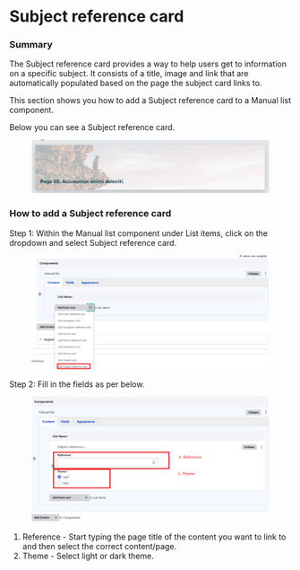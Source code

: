 # Subject reference card

### Summary

The Subject reference card provides a way to help users get to information on a specific subject. It consists of a title, image and link that are automatically populated based on the page the subject card links to.&#x20;

This section shows you how to add a Subject reference card to a Manual list component.

Below you can see a Subject reference card.

<figure><img src="../../../.gitbook/assets/image (74).png" alt=""><figcaption></figcaption></figure>

### How to add a Subject reference card

Step 1: Within the Manual list component under List items, click on the dropdown and select Subject reference card.

<figure><img src="../../../.gitbook/assets/image (24).png" alt=""><figcaption></figcaption></figure>

Step 2: Fill in the fields as per below.

<figure><img src="../../../.gitbook/assets/image (86).png" alt=""><figcaption></figcaption></figure>

1. Reference - Start typing the page title of the content you want to link to and then select the correct content/page.&#x20;
2. Theme - Select light or dark theme.&#x20;








